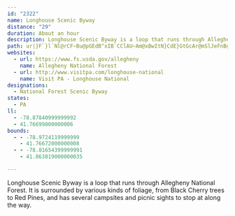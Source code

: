```yaml
---
id: "2322"
name: Longhouse Scenic Byway
distance: "29"
duration: About an hour
description: Longhouse Scenic Byway is a loop that runs through Allegheny National Forest.  It is surrounded by various kinds of foliage, from Black Cherry trees to Red Pines, and has several campsites and picnic sights to stop at along the way.
path: ur|}F`}l`Nl@rCF~Bu@pGEdB^xIB`CClAU~Am@xBwItN}CdE}GtGcAr@mSlJeFnBg@b@mElGuBfBqFjDoBzA_@l@_@~@w@fC_BpBwHzHcAdBUx@}CvTYpCBfAFr@l@pCdAfC`AxAbD`CPVXt@ExBYd@y@d@[?{Dq@wGk@uBMsB_@s@S_DkBcAGy@XkExFuCzFiC`Jc@fA{LtUiAdByC`CsPxLeBx@cB`@{LfAcC|@uJzGsB~AsAlD{@xA}@`AsAj@i@J{AFc@Gy@i@iDmDcAa@s@?}Cj@{QlFgB~@yDvDi@bAi@~AyBvKyBlOElA@`@d@vAp@j@bF~CfIzDvCfB^p@NfAI~@OXi@j@mATmHVo@J_Ah@s@v@yArB}H`McCdEgA`DeArIJfBjGtJvCrIThA^jECfA[fB_@n@_@@mBAgGmC_AWwDmAuAMmF~@{F|B_Aj@OK{HtMsClDmDjDuTjRsA|AOdADhAXdBlCnJ^~@h@b@xBFnDg@x@Th@p@Hp@KnAmAbCiDhFyAjDa@fCjBrIJrBc@hB[^s@\u@Fy@[qJmIoI{J_FyEuLuIo@Yy@Iy@As@LcDxCyAdBiA`Ay@VyADo@Qm@g@e@w@qDmHkAi@yA@aBdA_CfFu@xCwA|Lq@vCgBfFoB|CePjMyKvHcBBsA_@iBsAkAq@oAYiAGeKrA_Be@i@]cAgCcBuIsCcJwAkD_@yAy@sAiHaJyCaDwBgDoBeBrF}UnPuq@tAmGhByGtM_k@`@aDZuDNeD?gHiCop@_@mEgAoIiByJiBiHoCgIgCaGcBeDm^_j@aAaByB{EkB_F}BiJw@eFy@oJQmIN{NhAsm@JaK|Ayx@NaFr@aJ~@aHlBkKzLwl@bBmJj@yFLgCD_G]oKcHgwA}@kJq@iF}AwIiNml@uCcLYcB]iEq@kFY{EOmE?yETuFr@{JdAyGxDiRrB}Kjh@tZ`HvFxD`EhE`FjInKlF`IlE~IjGpO~CfGdI~JbHlFfF~EhC|CpG~KlDzElExEbUtPzm@re@lHfFzM`Ifg@xXj@V|AxAdAvApCbGxA`IlY`_B`I|d@x@pG|AnO^fFd@zI^xMR~Ss@~`@C~CBxCNlDHfBZdD~@|FrBvIbLxXhClDr@p@nAd@tCf@xA@bBIx@WvAk@fMuIlD_DvC{DlEiIbEkJ^oAZkB`AgJ`AiElDeIvG}MhAsCjIa[|AwEhBeElAsBdEaFfCwBbGiDzLsD|CqAtLaHtLeGrRkLrLwHrLcHxIaGpB_A
websites:
  - url: https://www.fs.usda.gov/allegheny
    name: Allegheny National Forest
  - url: http://www.visitpa.com/longhouse-national
    name: Visit PA - Longhouse National
designations:
  - National Forest Scenic Byway
states:
  - PA
ll:
  - -78.87840999999992
  - 41.76699800000006
bounds:
  - - -78.9724119999999
    - 41.76672000000008
  - - -78.81654399999991
    - 41.863819000000035

---
```


Longhouse Scenic Byway is a loop that runs through Allegheny National Forest.  It is surrounded by various kinds of foliage, from Black Cherry trees to Red Pines, and has several campsites and picnic sights to stop at along the way.
